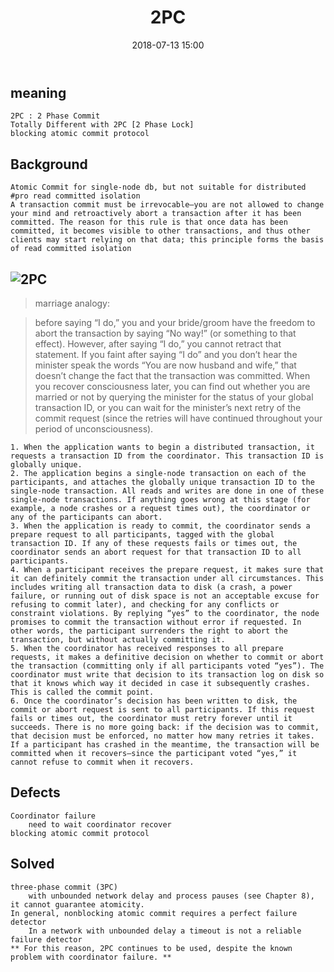 ﻿---
layout: article
title: "2PC"
category: blog
tag:
- DDA 
- english

#excerpt:
toc: flase
image:
#  feature:
    teaser: /blog/2018.07/116770-20160313203429600-179395429.png
#  thumb:
date:   2018-07-13 15:00
---

## meaning
    2PC : 2 Phase Commit 
    Totally Different with 2PC [2 Phase Lock]
    blocking atomic commit protocol

## Background
    Atomic Commit for single-node db, but not suitable for distributed
    #pro read committed isolation
    A transaction commit must be irrevocable—you are not allowed to change your mind and retroactively abort a transaction after it has been committed. The reason for this rule is that once data has been committed, it becomes visible to other transactions, and thus other clients may start relying on that data; this principle forms the basis of read committed isolation

## ![2PC](https://i.pinimg.com/originals/7b/84/2e/7b842ea606d0b80a5638675e873a28f6.png)


> marriage analogy: 

>before saying “I do,” you and your bride/groom have the freedom to abort the transaction by saying “No way!” (or something to that effect). However, after saying “I do,” you cannot retract that statement. If you faint after saying “I do” and you don’t hear the minister speak the words “You are now husband and wife,” that doesn’t change the fact that the transaction was committed. When you recover consciousness later, you can find out whether you are married or not by querying the minister for the status of your global transaction ID, or you can wait for the minister’s next retry of the commit request (since the retries will have continued throughout your period of unconsciousness).



    1. When the application wants to begin a distributed transaction, it requests a transaction ID from the coordinator. This transaction ID is globally unique.
    2. The application begins a single-node transaction on each of the participants, and attaches the globally unique transaction ID to the single-node transaction. All reads and writes are done in one of these single-node transactions. If anything goes wrong at this stage (for example, a node crashes or a request times out), the coordinator or any of the participants can abort.
    3. When the application is ready to commit, the coordinator sends a prepare request to all participants, tagged with the global transaction ID. If any of these requests fails or times out, the coordinator sends an abort request for that transaction ID to all participants.
    4. When a participant receives the prepare request, it makes sure that it can definitely commit the transaction under all circumstances. This includes writing all transaction data to disk (a crash, a power failure, or running out of disk space is not an acceptable excuse for refusing to commit later), and checking for any conflicts or constraint violations. By replying “yes” to the coordinator, the node promises to commit the transaction without error if requested. In other words, the participant surrenders the right to abort the transaction, but without actually committing it.
    5. When the coordinator has received responses to all prepare requests, it makes a definitive decision on whether to commit or abort the transaction (committing only if all participants voted “yes”). The coordinator must write that decision to its transaction log on disk so that it knows which way it decided in case it subsequently crashes. This is called the commit point.
    6. Once the coordinator’s decision has been written to disk, the commit or abort request is sent to all participants. If this request fails or times out, the coordinator must retry forever until it succeeds. There is no more going back: if the decision was to commit, that decision must be enforced, no matter how many retries it takes. If a participant has crashed in the meantime, the transaction will be committed when it recovers—since the participant voted “yes,” it cannot refuse to commit when it recovers.

## Defects
    Coordinator failure
        need to wait coordinator recover
    blocking atomic commit protocol
## Solved
    three-phase commit (3PC)
        with unbounded network delay and process pauses (see Chapter 8), it cannot guarantee atomicity.
    In general, nonblocking atomic commit requires a perfect failure detector
        In a network with unbounded delay a timeout is not a reliable failure detector
    ** For this reason, 2PC continues to be used, despite the known problem with coordinator failure. **












